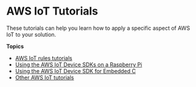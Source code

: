# AWS IoT Tutorials<a name="iot-tutorials"></a>

These tutorials can help you learn how to apply a specific aspect of AWS IoT to your solution\.

**Topics**
+ [AWS IoT rules tutorials](iot-rules-tutorial.md)
+ [Using the AWS IoT Device SDKs on a Raspberry Pi](sdk-tutorials.md)
+ [Using the AWS IoT Device SDK for Embedded C](iot-embedded-c-sdk.md)
+ [Other AWS IoT tutorials](iot-additional-tutorial.md)